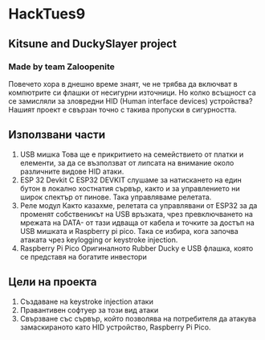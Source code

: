 # HackTues9 
## Kitsune and DuckySlayer project
### Made by team Zaloopenite

Повечето хора в днешно време знаят, че не трябва да включват в компютрите си флашки от несигурни източници. Но колко всъщност са се замисляли за зловредни HID (Human interface devices) устройства? Нашият проект е свързан точно с такива пропуски в сигурността. 

## Използвани части
1. USB мишка
Това ще е прикритието на семействието от платки и елементи, за да се възползват от липсата на внимание около различните видове HID атаки.
2. ESP 32 Devkit
С ESP32 DEVKIT слушаме за натискането на един бутон в локално хостнатия сървър, както и за управлението ни широк спектър от пинове. Така управляваме релетата.
3. Реле модул
Както казахме, релетата са управлявани от ESP32 за да променят собственикът на USB връзката, чрез превключването на мрежата на DATA- от тази идваща от кабела и точките за достъп на USB мишката и Raspberry pi pico. Така се избира, кога започва атаката чрез keylogging or keystroke injection.
4. Raspberry Pi Pico
Оригиналното Rubber Ducky е USB флашка, която се представя на богатите инвестори

## Цели на проекта
1. Създаване на keystroke injection атаки
2. Правантивен софтуер за този вид атаки
3. Свързване със сървър, който позволява на потребителя да атакува замаскираното като HID устройство, Raspberry Pi Pico.

